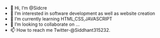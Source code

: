 - 👋 Hi, I’m @Sidcre
- 👀 I’m interested in software development as well as website creation
- 🌱 I’m currently learning HTML,CSS,JAVASCRIPT
- 💞️ I’m looking to collaborate on ...
- 📫 How to reach me Twitter-@Siddhant315232.

<!---
Sidcre/Sidcre is a ✨ special ✨ repository because its `README.md` (this file) appears on your GitHub profile.
You can click the Preview link to take a look at your changes.
--->
